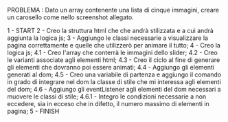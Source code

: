 PROBLEMA : Dato un array contenente una lista di cinque immagini, creare un carosello come nello screenshot allegato.

1 - START
2 - Creo la struttura html che che andrà stilizzata e a cui andrà aggiunta la logica js;
3 - Aggiungo le classi necessarie a visualizzare la pagina correttamente e quelle che utilizzerò per animare il tutto;
4 - Creo la logica js;
    4.1 - Creo l'array che conterrà le immagini dello slider;
    4.2 - Creo le varianti associate agli elementi html;
    4.3 - Creo il ciclo al fine di generare gli elementi che dovranno poi essere animati;
    4.4 - Aggiungo gli elementi generati al dom;
    4.5 - Creo una variabile di partenza e aggiungo il comando in grado di integrare nel dom la classe di stile che mi interessa agli elementi del dom;
    4.6 - Aggiungo gli eventListener agli elementi del dom necessari a muovere le classi di stile;
        4.6.1 - Integro le condizioni necessarie a non eccedere, sia in ecceso che in difetto, il numero massimo di elementi in pagina;
5 - FINISH